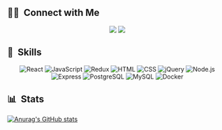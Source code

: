 <!-- ![BannerGIF](TBD) -->

##  🤝🏻 &nbsp;Connect with Me

<p align="center">
<a href="https://www.linkedin.com/in/jacobeldred/"><img src="https://img.shields.io/badge/-Jacob%20Eldred-0077B5?style=for-the-badge&logo=Linkedin&logoColor=white"/></a>
<a href="mailto:Jacob.try.code@gmail.com"><img src="https://img.shields.io/badge/-jeldred95@gmail.com-D14836?style=for-the-badge&logo=Gmail&logoColor=white"/></a>
</p>


## 🚀 &nbsp;Skills
<p align="center">
  <img alt="React" src="https://img.shields.io/badge/React-0088CC?logo=react&logoColor=white&style=for-the-badge" />
  <img alt="JavaScript" src="https://img.shields.io/badge/JavaScript-F7DF1E?style=for-the-badge&logo=javascript&logoColor=black" />
  <img alt="Redux" src="https://img.shields.io/badge/Redux-593D88?style=for-the-badge&logo=redux&logoColor=white" />
  <img alt="HTML" src="https://img.shields.io/badge/HTML-E34F26?logo=html5&logoColor=white&style=for-the-badge" />
  <img alt="CSS" src="https://img.shields.io/badge/CSS-1572B6?logo=css3&logoColor=white&style=for-the-badge" />
  <img alt="jQuery" src="https://img.shields.io/badge/jQuery-0769AD?logo=jQuery&logoColor=white&style=for-the-badge" />
  <img alt="Node.js" src="https://img.shields.io/badge/node.js-339933?logo=node.js&logoColor=white&style=for-the-badge" />
  <img alt="Express" src="https://img.shields.io/badge/express-000000?logo=express&logoColor=white&style=for-the-badge" />
  <img alt="PostgreSQL" src="https://img.shields.io/badge/PostgreSQL-316192?style=for-the-badge&logo=postgresql&logoColor=white" />
  <img alt="MySQL" src="https://img.shields.io/badge/MySQL-00000F?style=for-the-badge&logo=mysql&logoColor=white" />
  <img alt="Docker" src="https://img.shields.io/badge/docker-2496ED?logo=docker&logoColor=white&style=for-the-badge" />
</p>
<!--
## 🎨 &nbsp;Projects
| | |
| :-------------: | :-------------: | -->

## 📊 &nbsp;Stats

[![Anurag's GitHub stats](https://github-readme-stats.vercel.app/api?username=ElderDragn)](https://github.com/anuraghazra/github-readme-stats)
